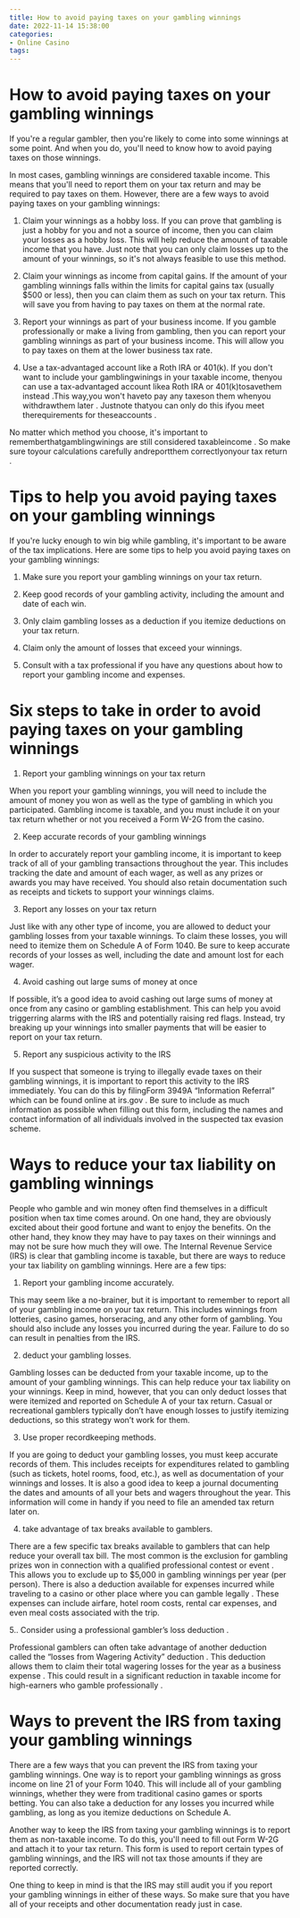 ```yaml
---
title: How to avoid paying taxes on your gambling winnings
date: 2022-11-14 15:38:00
categories:
- Online Casino
tags:
---
```



#  How to avoid paying taxes on your gambling winnings

If you're a regular gambler, then you're likely to come into some winnings at some point. And when you do, you'll need to know how to avoid paying taxes on those winnings. 

In most cases, gambling winnings are considered taxable income. This means that you'll need to report them on your tax return and may be required to pay taxes on them. However, there are a few ways to avoid paying taxes on your gambling winnings:

1. Claim your winnings as a hobby loss. If you can prove that gambling is just a hobby for you and not a source of income, then you can claim your losses as a hobby loss. This will help reduce the amount of taxable income that you have. Just note that you can only claim losses up to the amount of your winnings, so it's not always feasible to use this method. 

2. Claim your winnings as income from capital gains. If the amount of your gambling winnings falls within the limits for capital gains tax (usually $500 or less), then you can claim them as such on your tax return. This will save you from having to pay taxes on them at the normal rate. 

3. Report your winnings as part of your business income. If you gamble professionally or make a living from gambling, then you can report your gambling winnings as part of your business income. This will allow you to pay taxes on them at the lower business tax rate. 

4. Use a tax-advantaged account like a Roth IRA or 401(k). If you don't want to include your gamblingwinings in your taxable income, thenyou can use a tax-advantaged account likea Roth IRA or 401(k)tosavethem instead .This way,you won't haveto pay any taxeson them whenyou withdrawthem later . Justnote thatyou can only do this ifyou meet therequirements for theseaccounts . 

No matter which method you choose, it's important to rememberthatgamblingwinings are still considered taxableincome . So make sure toyour calculations carefully andreportthem correctlyonyour tax return .

#  Tips to help you avoid paying taxes on your gambling winnings

If you're lucky enough to win big while gambling, it's important to be aware of the tax implications. Here are some tips to help you avoid paying taxes on your gambling winnings:

1. Make sure you report your gambling winnings on your tax return.

2. Keep good records of your gambling activity, including the amount and date of each win.

3. Only claim gambling losses as a deduction if you itemize deductions on your tax return.

4. Claim only the amount of losses that exceed your winnings.

5. Consult with a tax professional if you have any questions about how to report your gambling income and expenses.

#  Six steps to take in order to avoid paying taxes on your gambling winnings

1. Report your gambling winnings on your tax return

When you report your gambling winnings, you will need to include the amount of money you won as well as the type of gambling in which you participated. Gambling income is taxable, and you must include it on your tax return whether or not you received a Form W-2G from the casino.

2. Keep accurate records of your gambling winnings

In order to accurately report your gambling income, it is important to keep track of all of your gambling transactions throughout the year. This includes tracking the date and amount of each wager, as well as any prizes or awards you may have received. You should also retain documentation such as receipts and tickets to support your winnings claims.

3. Report any losses on your tax return

Just like with any other type of income, you are allowed to deduct your gambling losses from your taxable winnings. To claim these losses, you will need to itemize them on Schedule A of Form 1040. Be sure to keep accurate records of your losses as well, including the date and amount lost for each wager.

4. Avoid cashing out large sums of money at once

If possible, it’s a good idea to avoid cashing out large sums of money at once from any casino or gambling establishment. This can help you avoid triggerring alarms with the IRS and potentially raising red flags. Instead, try breaking up your winnings into smaller payments that will be easier to report on your tax return.

5. Report any suspicious activity to the IRS

If you suspect that someone is trying to illegally evade taxes on their gambling winnings, it is important to report this activity to the IRS immediately. You can do this by filingForm 3949A “Information Referral” which can be found online at irs.gov . Be sure to include as much information as possible when filling out this form, including the names and contact information of all individuals involved in the suspected tax evasion scheme.

#  Ways to reduce your tax liability on gambling winnings

People who gamble and win money often find themselves in a difficult position when tax time comes around. On one hand, they are obviously excited about their good fortune and want to enjoy the benefits. On the other hand, they know they may have to pay taxes on their winnings and may not be sure how much they will owe. The Internal Revenue Service (IRS) is clear that gambling income is taxable, but there are ways to reduce your tax liability on gambling winnings. Here are a few tips:

1. Report your gambling income accurately.

This may seem like a no-brainer, but it is important to remember to report all of your gambling income on your tax return. This includes winnings from lotteries, casino games, horseracing, and any other form of gambling. You should also include any losses you incurred during the year. Failure to do so can result in penalties from the IRS.

2. deduct your gambling losses.

Gambling losses can be deducted from your taxable income, up to the amount of your gambling winnings. This can help reduce your tax liability on your winnings. Keep in mind, however, that you can only deduct losses that were itemized and reported on Schedule A of your tax return. Casual or recreational gamblers typically don’t have enough losses to justify itemizing deductions, so this strategy won’t work for them.

3. Use proper recordkeeping methods.

If you are going to deduct your gambling losses, you must keep accurate records of them. This includes receipts for expenditures related to gambling (such as tickets, hotel rooms, food, etc.), as well as documentation of your winnings and losses. It is also a good idea to keep a journal documenting the dates and amounts of all your bets and wagers throughout the year. This information will come in handy if you need to file an amended tax return later on.

4. take advantage of tax breaks available to gamblers.

There are a few specific tax breaks available to gamblers that can help reduce your overall tax bill. The most common is the exclusion for gambling prizes won in connection with a qualified professional contest or event . This allows you to exclude up to $5,000 in gambling winnings per year (per person). There is also a deduction available for expenses incurred while traveling to a casino or other place where you can gamble legally . These expenses can include airfare, hotel room costs, rental car expenses, and even meal costs associated with the trip.

5.. Consider using a professional gambler’s loss deduction .

Professional gamblers can often take advantage of another deduction called the “losses from Wagering Activity” deduction . This deduction allows them to claim their total wagering losses for the year as a business expense . This could result in a significant reduction in taxable income for high-earners who gamble professionally .

#  Ways to prevent the IRS from taxing your gambling winnings

There are a few ways that you can prevent the IRS from taxing your gambling winnings. One way is to report your gambling winnings as gross income on line 21 of your Form 1040. This will include all of your gambling winnings, whether they were from traditional casino games or sports betting. You can also take a deduction for any losses you incurred while gambling, as long as you itemize deductions on Schedule A.

Another way to keep the IRS from taxing your gambling winnings is to report them as non-taxable income. To do this, you'll need to fill out Form W-2G and attach it to your tax return. This form is used to report certain types of gambling winnings, and the IRS will not tax those amounts if they are reported correctly.

One thing to keep in mind is that the IRS may still audit you if you report your gambling winnings in either of these ways. So make sure that you have all of your receipts and other documentation ready just in case.